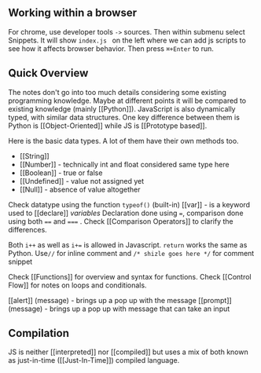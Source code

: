 
## Working within a browser

For chrome, use developer tools `->` sources. Then within submenu select Snippets. It will show `index.js `  on the left where we can add js scripts to see how it affects browser behavior. Then press `⌘+Enter` to run.

## Quick Overview

The notes don't go into too much details considering some existing programming knowledge. Maybe at different points it will be compared to existing knowledge (mainly [[Python]]). JavaScript is also dynamically typed, with similar data structures. One key difference between them is Python is [[Object-Oriented]] while JS is [[Prototype based]]. 

Here is the basic data types. A lot of them have their own methods too.
- [[String]]
- [[Number]] - technically int and float considered same type here
- [[Boolean]] - true or false
- [[Undefined]] - value not assigned yet
- [[Null]] - absence of value altogether

Check datatype using the function  `typeof()` (built-in)
[[var]] - is a keyword used to [[declare]] *variables* 
Declaration done using `=`, comparison done using both `==` and `===` . Check [[Comparison Operators]] to clarify the differences.


Both `i++` as well as `i+=` is allowed in Javascript. 
`return` works the same as Python.
Use`//` for inline comment and `/* shizle goes here */` for comment snippet

Check [[Functions]] for overview and syntax for functions.
Check [[Control Flow]] for notes on loops and conditionals.

[[alert]] (message) -  brings up a pop up with the message
[[prompt]] (message) - brings up a pop up with message that can take an input 

## Compilation

JS is neither [[interpreted]] nor [[compiled]] but uses a mix of both known as just-in-time ([[Just-In-Time]]) compiled language.